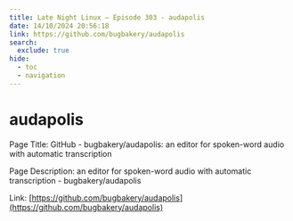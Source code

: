 ```yaml
---
title: Late Night Linux – Episode 303 - audapolis
date: 14/10/2024 20:56:18
link: https://github.com/bugbakery/audapolis
search:
  exclude: true
hide:
  - toc
  - navigation
---
```


# audapolis

Page Title: GitHub - bugbakery/audapolis: an editor for spoken-word audio with automatic transcription

Page Description: an editor for spoken-word audio with automatic transcription - bugbakery/audapolis 

Link: [https://github.com/bugbakery/audapolis](https://github.com/bugbakery/audapolis)